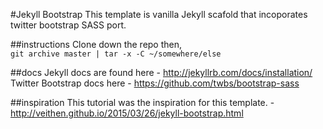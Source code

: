 #Jekyll Bootstrap
This template is vanilla Jekyll scafold that incoporates twitter bootstrap SASS port.

##instructions
Clone down the repo then, <br>
`git archive master | tar -x -C ~/somewhere/else`

##docs
Jekyll docs are found here - http://jekyllrb.com/docs/installation/ <br>
Twitter Bootstrap docs here - https://github.com/twbs/bootstrap-sass

##inspiration
This tutorial was the inspiration for this template. - http://veithen.github.io/2015/03/26/jekyll-bootstrap.html